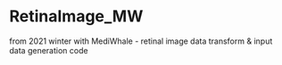 # RetinaImage_MW
from 2021 winter with MediWhale - retinal image
data transform  & input data generation code
